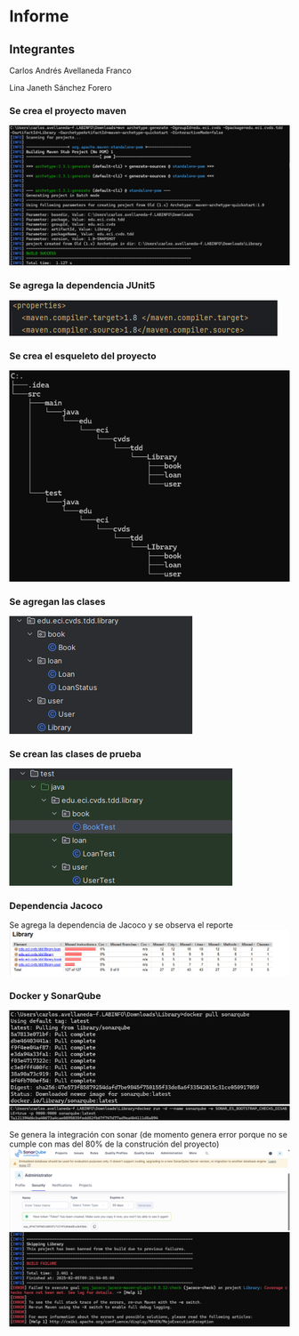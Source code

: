 # Informe 

## Integrantes
Carlos Andrés Avellaneda Franco 

Lina Janeth Sánchez Forero

### Se crea el proyecto maven
![](https://github.com/lisaforero/lab3_cvds/blob/main/Imagenes/1.png)

### Se agrega la dependencia JUnit5
![](https://github.com/lisaforero/lab3_cvds/blob/main/Imagenes/2.png)

### Se crea el esqueleto del proyecto
![](https://github.com/lisaforero/lab3_cvds/blob/main/Imagenes/3.png)

### Se agregan las clases
![](https://github.com/lisaforero/lab3_cvds/blob/main/Imagenes/4.png)

### Se crean las clases de prueba
![](https://github.com/lisaforero/lab3_cvds/blob/main/Imagenes/5.png)

### Dependencia Jacoco
Se agrega la dependencia de Jacoco y se observa el reporte
![](https://github.com/lisaforero/lab3_cvds/blob/main/Imagenes/6.png)

### Docker y SonarQube
![](https://github.com/lisaforero/lab3_cvds/blob/main/Imagenes/7.png)
![](https://github.com/lisaforero/lab3_cvds/blob/main/Imagenes/8.png)

Se genera la integración con sonar (de momento genera error porque no se cumple con mas del 80% de la construción del proyecto)
![](https://github.com/lisaforero/lab3_cvds/blob/main/Imagenes/9.png)
![](https://github.com/lisaforero/lab3_cvds/blob/main/Imagenes/10.png)